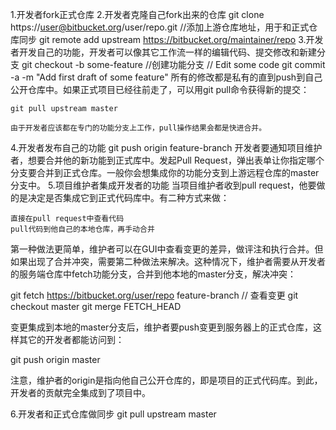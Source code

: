 1.开发者fork正式仓库
2.开发者克隆自己fork出来的仓库
    git clone https://user@bitbucket.org/user/repo.git
    //添加上游仓库地址，用于和正式仓库同步
    git remote add upstream https://bitbucket.org/maintainer/repo
3.开发者开发自己的功能，开发者可以像其它工作流一样的编辑代码、提交修改和新建分支
    git checkout -b some-feature //创建功能分支
    // Edit some code
    git commit -a -m "Add first draft of some feature"
    所有的修改都是私有的直到push到自己公开仓库中。如果正式项目已经往前走了，可以用git pull命令获得新的提交：

    git pull upstream master

    由于开发者应该都在专门的功能分支上工作，pull操作结果会都是快进合并。
4.开发者发布自己的功能
    git push origin feature-branch
    开发者要通知项目维护者，想要合并他的新功能到正式库中。发起Pull Request，弹出表单让你指定哪个分支要合并到正式仓库。一般你会想集成你的功能分支到上游远程仓库的master分支中。
5.项目维护者集成开发者的功能
    当项目维护者收到pull request，他要做的是决定是否集成它到正式代码库中。有二种方式来做：

    直接在pull request中查看代码
    pull代码到他自己的本地仓库，再手动合并
第一种做法更简单，维护者可以在GUI中查看变更的差异，做评注和执行合并。但如果出现了合并冲突，需要第二种做法来解决。这种情况下，维护者需要从开发者的服务端仓库中fetch功能分支，合并到他本地的master分支，解决冲突：

git fetch https://bitbucket.org/user/repo feature-branch
// 查看变更
git checkout master
git merge FETCH_HEAD

变更集成到本地的master分支后，维护者要push变更到服务器上的正式仓库，这样其它的开发者都能访问到：

git push origin master

注意，维护者的origin是指向他自己公开仓库的，即是项目的正式代码库。到此，开发者的贡献完全集成到了项目中。

6.开发者和正式仓库做同步
    git pull upstream master